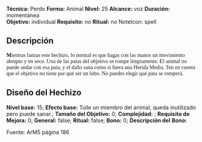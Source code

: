 
**Técnica:** Perdo
**Forma:** Animal
**Nivel:** 25
**Alcance:** voz 
**Duración:** momentánea  
**Objetivo:** individual
**Requisito:** no
**Ritual:** no
NoteIcon: spell




## Descripción 
<p><span style="font-family: 'Uncial Antiqua', cursive"><strong>M</strong></span><span style="font-family: 'Roboto Serif', cursive">ientras lanzas este hechizo, lo normal es que hagas con las manos un movimiento abrupto y en seco. Una de las patas del objetivo se rompe limpiamente. El animal no puede andar con esa pata, y el daño sana como si fuera una Herida Media. Ten en cuenta que el objetivo no tiene por qué ser un lobo. No puedes elegir qué pata se romperá.</span></p>

## Diseño del Hechizo 

**Nivel base:** 15; **Efecto base:** Tulle un miembro del animal, queda inutilizado pero puede sanar.;  **Tamaño del **Objetivo:**** 0; **Complejidad:** ; **Requisito de Mejora:** 0; **General:** false; **Ritual:** false; **Bono:** 0; **Descripción del** **Bono:** 

Fuente: ArM5 página 186
